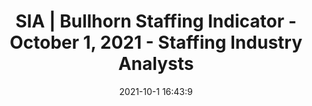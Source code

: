 ---
"title": "SIA | Bullhorn Staffing Indicator - October 1, 2021 - Staffing Industry Analysts"
"date": "2021-10-1 16:43:9"
"feed_name": "GOOGLENEWSINDUSTRIAL"
"feed_website": "https://news.google.com/search?q=industrial%2Bincident&hl=en-US&gl=US&ceid=US:en"
"feed_rss": "https://news.google.com/rss/search?q=industrial%2Bincident&hl=en-US&gl=US&ceid=US:en"
"link": "https://www2.staffingindustry.com/Research/Research-Reports/Americas/SIA-Bullhorn-Staffing-Indicator-October-1-2021"
"source": "{'href': 'https://www2.staffingindustry.com', 'title': 'Staffing Industry Analysts'}"
"file": "_posts/2021-1-1-d69b9ad2c0b7bf823de5097513d44fc8d40e0cb2.md"
"accident": "0"
"drilling": "0"
"dead": "0"
"injured": "0"
"arrested": "0"
"where": "unknown site"
"causes": "unknown"
"place": "unknown place"
---